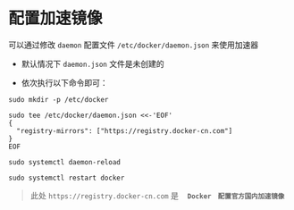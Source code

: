 # 配置加速镜像

可以通过修改 `daemon` 配置文件 `/etc/docker/daemon.json` 来使用加速器

- 默认情况下 `daemon.json` 文件是未创建的

- 依次执行以下命令即可：

```
sudo mkdir -p /etc/docker
```

```
sudo tee /etc/docker/daemon.json <<-'EOF'
{
  "registry-mirrors": ["https://registry.docker-cn.com"]
}
EOF
```

```
sudo systemctl daemon-reload
```

```
sudo systemctl restart docker
```

> 此处 `https://registry.docker-cn.com` 是 **`　Docker　配置官方国内加速镜像`**
